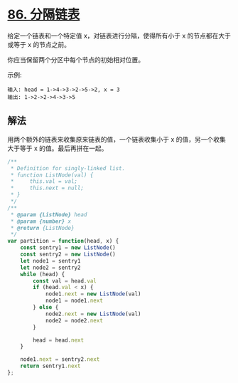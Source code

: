 # [86. 分隔链表](https://leetcode-cn.com/problems/partition-list/)
给定一个链表和一个特定值 x，对链表进行分隔，使得所有小于 x 的节点都在大于或等于 x 的节点之前。

你应当保留两个分区中每个节点的初始相对位置。

示例:
```
输入: head = 1->4->3->2->5->2, x = 3
输出: 1->2->2->4->3->5
```
## 解法
用两个额外的链表来收集原来链表的值，一个链表收集小于 x 的值，另一个收集大于等于 x 的值。最后再拼在一起。
```js
/**
 * Definition for singly-linked list.
 * function ListNode(val) {
 *     this.val = val;
 *     this.next = null;
 * }
 */
/**
 * @param {ListNode} head
 * @param {number} x
 * @return {ListNode}
 */
var partition = function(head, x) {
    const sentry1 = new ListNode()
    const sentry2 = new ListNode()
    let node1 = sentry1
    let node2 = sentry2
    while (head) {
        const val = head.val
        if (head.val < x) {
            node1.next = new ListNode(val)
            node1 = node1.next
        } else {
            node2.next = new ListNode(val)
            node2 = node2.next
        }

        head = head.next
    }

    node1.next = sentry2.next
    return sentry1.next
};
```
